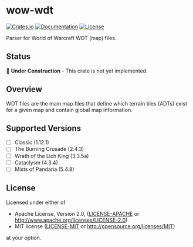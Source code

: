 # wow-wdt

[![Crates.io](https://img.shields.io/crates/v/wow-wdt.svg)](https://crates.io/crates/wow-wdt)
[![Documentation](https://docs.rs/wow-wdt/badge.svg)](https://docs.rs/wow-wdt)
[![License](https://img.shields.io/crates/l/wow-wdt.svg)](https://github.com/wowemulation-dev/warcraft-rs#license)

Parser for World of Warcraft WDT (map) files.

## Status

🚧 **Under Construction** - This crate is not yet implemented.

## Overview

WDT files are the main map files that define which terrain tiles (ADTs) exist
for a given map and contain global map information.

## Supported Versions

- [ ] Classic (1.12.1)
- [ ] The Burning Crusade (2.4.3)
- [ ] Wrath of the Lich King (3.3.5a)
- [ ] Cataclysm (4.3.4)
- [ ] Mists of Pandaria (5.4.8)

## License

Licensed under either of

- Apache License, Version 2.0, ([LICENSE-APACHE](../../LICENSE-APACHE) or <http://www.apache.org/licenses/LICENSE-2.0>)
- MIT license ([LICENSE-MIT](../../LICENSE-MIT) or <http://opensource.org/licenses/MIT>)

at your option.
